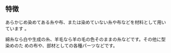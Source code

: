 ## 特徴

あらかじめ染めてある糸や布、または染めていない糸や布などを材料として用いています
。

綿糸なら白や生成の糸、羊毛なら羊の毛の色そのままの糸などです。その他に型染めのた
めの布や、部材としての各種パーツなどです。
